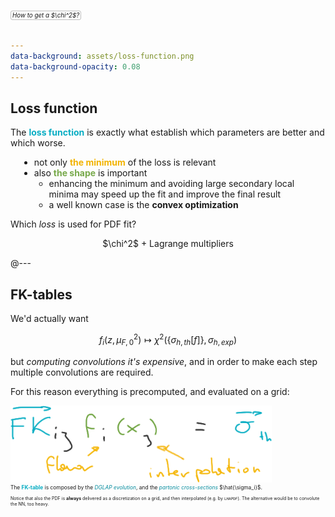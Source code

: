 ```yaml
---
data-background: assets/loss-function.png
data-background-opacity: 0.08
---
```


## Loss function

The <strong style="color: #08ADC3">loss function</strong> is exactly what
establish which parameters are better and which worse.

<ul style="margin: 1em">
  <li>
    not only <strong style="color: #F2B301">the minimum</strong> of the loss is
    relevant
  </li>
  <li>also <strong style="color: #77A94A">the shape</strong> is important
      <ul>
        <li>
          enhancing the minimum and avoiding large secondary local minima may
          speed up the fit and improve the final result
        </li>
        <li>
          a well known case is the <strong>convex optimization</strong>
        </li>
      </ul>
  </li>
</ul>

Which _loss_ is used for PDF fit?

<p style="text-align: center">
  $\chi^2$ + Lagrange multipliers
</p>

@---

<h2 id="fk-tables">FK-tables</h2>

<p style="position: absolute; top: 0.7em; padding: 0.1em 0.2em; border: 1px solid #0000003f; border-radius: 3px; font-size: 0.7em">
  <em>How to get a $\chi^2$?</em>
</p>

We'd actually want

$$
f_i(z, \mu_{F, 0}^2) \mapsto \chi^2(\{\sigma_{h,th}[f]\}, \sigma_{h,exp})
$$

but _computing convolutions it's expensive_, and in order to make each step
multiple convolutions are required.

For this reason everything is precomputed, and evaluated on a grid:

<img src="assets/fktables.png" alt="FK-tables" style="margin-bottom: 0">

<p style="font-size: 0.6em; margin-top: 0">
  The <strong style="color: #08ADC3">FK-table</strong> is composed by the
  <em style="color: #058c9e"> DGLAP evolution</em>, and the
  <em style="color: #058c9e">partonic cross-sections</em> $\hat{\sigma_i}$.
</p>

<p style="font-size: 0.5em; margin-top: 0">
  Notice that also the PDF is <strong>always</strong> delivered as a
  discretization on a grid, and then interpolated (e.g. by <code>LHAPDF</code>).
  The alternative would be to convolute the NN, too heavy.
</p>
